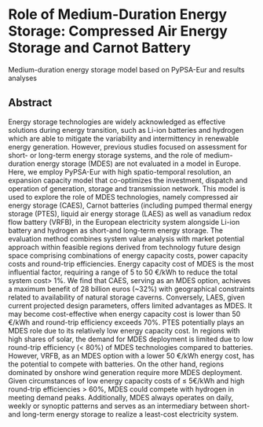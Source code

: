 # Role of Medium-Duration Energy Storage: Compressed Air Energy Storage and Carnot Battery
Medium-duration energy storage model based on PyPSA-Eur and results analyses

## Abstract
Energy storage technologies are widely acknowledged as effective solutions during energy transition, such as Li-ion batteries and hydrogen which are able to mitigate the variability and intermittency in renewable energy generation. However, previous studies focused on assessment for short- or long-term energy storage systems, and the role of medium-duration energy storage (MDES) are not evaluated in a model in Europe. Here, we employ PyPSA-Eur with high spatio-temporal resolution, an expansion capacity model that co-optimizes the investment, dispatch and operation of generation, storage and transmission network. This model is used to explore the role of MDES technologies, namely compressed air energy storage (CAES), Carnot batteries (including pumped thermal energy storage (PTES), liquid air energy storage (LAES) as well as vanadium redox flow battery (VRFB), in the European electricity system alongside Li-ion battery and hydrogen as short-and long-term energy storage. The evaluation method combines system value analysis with market potential approach within feasible regions derived from technology future design space comprising combinations of energy capacity costs, power capacity costs and round-trip efficiencies. Energy capacity cost of MDES is the most influential factor, requiring a range of 5 to 50 €/kWh to reduce the total system cost> 1%. We find that CAES, serving as an MDES option, achieves a maximum benefit of 28 billion euros (~32%) with geographical constraints related to availability of natural storage caverns. Conversely, LAES, given current projected design parameters, offers
limited advantages as MDES. It may become cost-effective when energy capacity cost is lower than 50 €/kWh and round-trip efficiency exceeds 70%. PTES potentially plays an MDES role due to its relatively low energy capacity cost. In regions with high shares
of solar, the demand for MDES deployment is limited due to low round-trip efficiency (< 80%) of MDES technologies compared to batteries. However, VRFB, as an MDES option with a lower 50 €/kWh energy cost, has the potential to compete with batteries. On the other hand, regions dominated by onshore wind generation require more MDES deployment. Given circumstances of low energy capacity costs of ≤ 5€/kWh and high round-trip efficiencies > 60%, MDES could compete with hydrogen in meeting demand peaks. Additionally, MDES always operates on daily, weekly or synoptic patterns and serves as an intermediary between short- and long-term energy storage to realize a least-cost electricity system.
